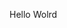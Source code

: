 Hello Wolrd

































































































































































































































































































































































































































































































































































































































































































































































































































































































































































































































































































































































































































































































































































































































































































































































































































































































































































































































































































































































































































































































































































































































































































































































































































































































































































































































































































































































































































































































































































































































































































































































































































































































































































































































































































































































































































































































































































































































































































































































































































































































































































































































































































































































































































































































































































































